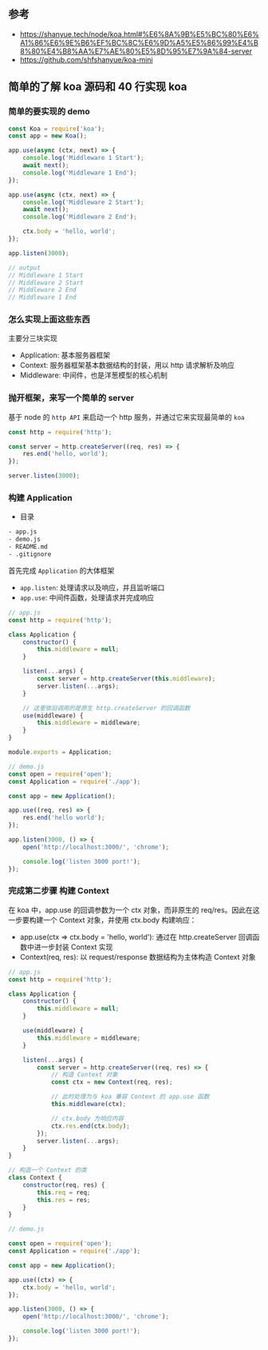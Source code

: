## 参考

-   https://shanyue.tech/node/koa.html#%E6%8A%9B%E5%BC%80%E6%A1%86%E6%9E%B6%EF%BC%8C%E6%9D%A5%E5%86%99%E4%B8%80%E4%B8%AA%E7%AE%80%E5%8D%95%E7%9A%84-server
-   https://github.com/shfshanyue/koa-mini

## 简单的了解 koa 源码和 40 行实现 koa

### 简单的要实现的 demo

```js
const Koa = require('koa');
const app = new Koa();

app.use(async (ctx, next) => {
    console.log('Middleware 1 Start');
    await next();
    console.log('Middleware 1 End');
});

app.use(async (ctx, next) => {
    console.log('Middleware 2 Start');
    await next();
    console.log('Middleware 2 End');

    ctx.body = 'hello, world';
});

app.listen(3000);

// output
// Middleware 1 Start
// Middleware 2 Start
// Middleware 2 End
// Middleware 1 End
```

### 怎么实现上面这些东西

主要分三块实现

-   Application: 基本服务器框架
-   Context: 服务器框架基本数据结构的封装，用以 http 请求解析及响应
-   Middleware: 中间件，也是洋葱模型的核心机制

### 抛开框架，来写一个简单的 server

基于 node 的 `http API` 来启动一个 http 服务，并通过它来实现最简单的 `koa`

```js
const http = require('http');

const server = http.createServer((req, res) => {
    res.end('hello, world');
});

server.listen(3000);
```

### 构建 Application

-   目录

```bash
- app.js
- demo.js
- README.md
- .gitignore
```

首先完成 `Application` 的大体框架

-   `app.listen`: 处理请求以及响应，并且监听端口
-   `app.use`: 中间件函数，处理请求并完成响应

```js
// app.js
const http = require('http');

class Application {
    constructor() {
        this.middleware = null;
    }

    listen(...args) {
        const server = http.createServer(this.middleware);
        server.listen(...args);
    }

    // 这里依旧调用的是原生 http.createServer 的回调函数
    use(middleware) {
        this.middleware = middleware;
    }
}

module.exports = Application;
```

```js
// demo.js
const open = require('open');
const Application = require('./app');

const app = new Application();

app.use((req, res) => {
    res.end('hello world');
});

app.listen(3000, () => {
    open('http://localhost:3000/', 'chrome');

    console.log('listen 3000 port!');
});
```

### 完成第二步骤 构建 Context

在 koa 中，app.use 的回调参数为一个 ctx 对象，而非原生的 req/res。因此在这一步要构建一个 Context 对象，并使用 ctx.body 构建响应：

-   app.use(ctx => ctx.body = 'hello, world'): 通过在 http.createServer 回调函数中进一步封装 Context 实现
-   Context(req, res): 以 request/response 数据结构为主体构造 Context 对象

```js
// app.js
const http = require('http');

class Application {
    constructor() {
        this.middleware = null;
    }

    use(middleware) {
        this.middleware = middleware;
    }

    listen(...args) {
        const server = http.createServer((req, res) => {
            // 构造 Context 对象
            const ctx = new Context(req, res);

            // 此时处理为与 koa 兼容 Context 的 app.use 函数
            this.middleware(ctx);

            // ctx.body 为响应内容
            ctx.res.end(ctx.body);
        });
        server.listen(...args);
    }
}

// 构造一个 Context 的类
class Context {
    constructor(req, res) {
        this.req = req;
        this.res = res;
    }
}
```

```js
// demo.js

const open = require('open');
const Application = require('./app');

const app = new Application();

app.use((ctx) => {
    ctx.body = 'hello, world';
});

app.listen(3000, () => {
    open('http://localhost:3000/', 'chrome');

    console.log('listen 3000 port!');
});
```
